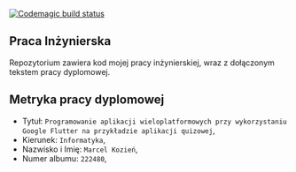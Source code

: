 [![Codemagic build status](https://api.codemagic.io/apps/614eef34915162965ded4315/614f52556f2c6b51163c2788/status_badge.svg)](https://codemagic.io/apps/614eef34915162965ded4315/614f52556f2c6b51163c2788/latest_build)
## Praca Inżynierska

Repozytorium zawiera kod mojej pracy inżynierskiej, wraz z dołączonym tekstem pracy dyplomowej.

## Metryka pracy dyplomowej
 
- Tytuł: `Programowanie aplikacji wieloplatformowych przy wykorzystaniu Google Flutter na przykładzie aplikacji quizowej`,
- Kierunek: `Informatyka`,
- Nazwisko i Imię: `Marcel Kozień`,
- Numer albumu: `222480`,
